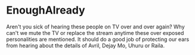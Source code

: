 # EnoughAlready
Aren't you sick of hearing these people on TV over and over again? Why can't we mute the TV or replace the stream anytime these over exposed personalities are mentioned. It should do a good job of protecting our ears from hearing about the details of Avril, Dejay Mo, Uhuru or Raila.

